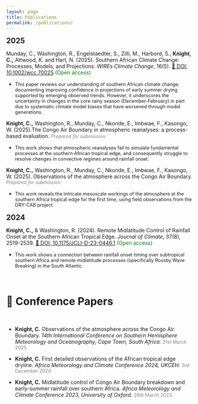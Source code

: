 ```yaml
---
layout: page
title: Publications
permalink: /publications/
---
```


<span style="font-size:1.4em;">**2025**</span>

Munday, C., Washington, R., Engelstaedter, S., Zilli, M., Harbord, S., **Knight, C.,** Attwood, K. and Hart, N. (2025). Southern African Climate Change: Processes, Models, and Projections. *WIREs Climate Change*, 16(5). [🔗 DOI: 10.1002/wcc.70025](https://doi.org/10.1002/wcc.70025) <span style="font-size:1em; color:green;">(Open access)</span>

- <span style="font-size:0.9em;">This paper reviews our understanding of southern African climate change, documenting improving confidence in projections of early summer drying supported by emerging observed trends. However, it underscores the uncertainty in changes in the core rainy season (December-February) in part due to systematic climate model biases that have worsened through model generations.

**Knight, C.,** Washington, R., Munday, C., Nkonde, E., Imbwae, F., Kasongo, W. (2025).The Congo Air Boundary in atmospheric reanalyses: a process-based evaluation. <span style="font-size:0.9em; color:gray;"><em>Prepared for submission.</em></span>

- <span style="font-size:0.9em;">This work shows that atmospheric reanalyses fail to simulate fundamental processes at the southern African tropical edge, and consequently struggle to resolve changes in convective regimes around rainfall onset.</span>

**Knight, C.,** Washington, R., Munday, C., Nkonde, E., Imbwae, F., Kasongo, W. (2025). Observations of the atmosphere across the Congo Air Boundary. <span style="font-size:0.9em; color:gray;"><em>Prepared for submission.</em></span>

- <span style="font-size:0.9em;">This work reveals the intricate mesoscale workings of the atmosphere at the southern Africa tropical edge for the first time, using field observations from the DRY-CAB project.</span>

<span style="font-size:1.4em;">**2024**</span>

**Knight, C.,** & Washington, R. (2024). Remote Midlatitude Control of Rainfall Onset at the Southern African Tropical Edge. *Journal of Climate*, 37(8), 2519-2539. [🔗 DOI: 10.1175/JCLI-D-23-0446.1](https://doi.org/10.1175/JCLI-D-23-0446.1) <span style="font-size:1em; color:green;">(Open access)</span>

- <span style="font-size:0.9em;">This work shows a connection between rainfall onset timing over subtropical southern Africa and remote midlatitude processes (specifically Rossby Wave Breaking) in the South Atlantic.</span>

<br>

# 🎤 Conference Papers

<br>

- **Knight, C.** Observations of the atmosphere across the Congo Air Boundary. *14th International Conference on Southern Hemisphere Meteorology and Oceanography, Cape Town, South Africa.* <span style="font-size:0.9em; color:gray;">31st March 2025.</span>

- **Knight, C.** First detailed observations of the African tropical edge dryline. *Africa Meteorology and Climate Conference 2024, UKCEH.* <span style="font-size:0.9em; color:gray;">3rd December 2024.</span>

- **Knight, C.** Midlatitude control of Congo Air Boundary breakdown and early-summer rainfall over southern Africa. *Africa Meteorology and Climate Conference 2023, University of Oxford.* <span style="font-size:0.9em; color:gray;">28th March 2023.</span>


